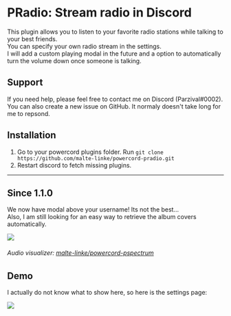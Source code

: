 # PRadio: Stream radio in Discord

This plugin allows you to listen to your favorite radio stations while talking to your best friends. <br>
You can specify your own radio stream in the settings.<br>
I will add a custom playing modal in the future and a option to automatically turn the volume down once someone is talking.

## Support

If you need help, please feel free to contact me on Discord (Parzival#0002).<br>
You can also create a new issue on GitHub. It normaly doesn't take long for me to repsond.

## Installation

1. Go to your powercord plugins folder. Run ``git clone https://github.com/malte-linke/powercord-pradio.git``
2. Restart discord to fetch missing plugins.

---

## Since 1.1.0

We now have modal above your username! Its not the best...<br>
Also, I am still looking for an easy way to retrieve the album covers automatically.<br>

<img src=https://i.imgur.com/117tEfr.png>

###### Audio visualizer: <a href="//github.com/malte-linke/powercord-pspectrum">malte-linke/powercord-pspectrum</a>

## Demo

I actually do not know what to show here, so here is the settings page:

<img src="https://i.imgur.com/HkaOVg2.png">

